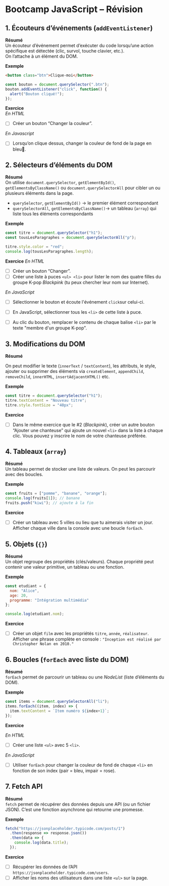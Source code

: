 # Bootcamp JavaScript – Révision

## 1. Écouteurs d’événements (`addEventListener`)

**Résumé**  
Un écouteur d’événement permet d’exécuter du code lorsqu’une action spécifique est détectée (clic, survol, touche clavier, etc.).  
On l’attache à un élément du DOM.

**Exemple**

```html
<button class="btn">Clique-moi</button>
```

```js
const bouton = document.querySelector(".btn");
bouton.addEventListener("click", function() {
  alert("Bouton cliqué!");
});
```

**Exercice**  
*En HTML*

- [ ] Créer un bouton “Changer la couleur”.

*En Javascript*

- [ ] Lorsqu’on clique dessus, changer la couleur de fond de la page en bleu🔵.



## 2. Sélecteurs d’éléments du DOM

**Résumé**  
On utilise `document.querySelector`, `getElementById()`, `getElementsByClassName()` ou `document.querySelectorAll` pour cibler un ou plusieurs éléments dans la page.  

- `querySelector`, `getElementById()` → le premier élément correspondant  
- `querySelectorAll`, `getElementsByClassName()`→ un tableau (`array`) qui liste tous les éléments correspondants  

**Exemple**
```js
const titre = document.querySelector("h1");
const tousLesParagraphes = document.querySelectorAll("p");

titre.style.color = "red";
console.log(tousLesParagraphes.length);
```

**Exercice**
*En HTML*

- [ ] Créer un bouton “Changer”.
- [ ] Créer une liste à puces `<ul> <li>` pour lister le nom des quatre filles du groupe K-pop *Blackpink* (tu peux chercher leur nom sur Internet).

*En JavaScript*

- [ ] Sélectionner le bouton et écoute l'événement `click`sur celui-ci.
- [ ] En JavaScript, sélectionner tous les `<li>` de cette liste à puce.
- [ ] Au clic du bouton, remplacer le contenu de chaque balise `<li>` par le texte "membre d'un groupe K-pop".



## 3. Modifications du DOM

**Résumé**  

On peut modifier le texte (`innerText` / `textContent`), les attributs, le style, ajouter ou supprimer des éléments via `createElement`, `appendChild`, `removeChild`, `innerHTML`, `insertAdjacentHTML()` etc. 

**Exemple**

```js
const titre = document.querySelector("h1");
titre.textContent = "Nouveau titre";
titre.style.fontSize = "40px";
```

**Exercice** 

- [ ] Dans le même exercice que le #2 (*Blackpink*), créer un autre bouton “Ajouter une chanteuse” qui ajoute un nouvel `<li>` dans la liste à chaque clic. Vous pouvez y inscrire le nom de votre chanteuse préférée.  


## 4. Tableaux (`array`)

**Résumé**  
Un tableau permet de stocker une liste de valeurs. On peut les parcourir avec des boucles.  

**Exemple**

```js
const fruits = ["pomme", "banane", "orange"];
console.log(fruits[1]); // banane
fruits.push("kiwi"); // ajoute à la fin
```

**Exercice**  

- [ ] Créer un tableau avec 5 villes ou lieu que tu aimerais visiter un jour. Afficher chaque ville dans la console avec une boucle `forEach`.  


## 5. Objets (`{}`)

**Résumé**  
Un objet regroupe des propriétés (clés/valeurs). Chaque propriété peut contenir une valeur primitive, un tableau ou une fonction.  

**Exemple**

```js
const etudiant = {
  nom: "Alice",
  age: 20,
  programme: "Intégration multimédia"
};

console.log(etudiant.nom);
```

**Exercice**  

- [ ] Créer un objet `film` avec les propriétés `titre`, `année`, `réalisateur`. Afficher une phrase complète en console :  `"Inception est réalisé par Christopher Nolan en 2010."`  

## 6. Boucles (`forEach` avec liste du DOM)

**Résumé**  
`forEach` permet de parcourir un tableau ou une *NodeList* (liste d’éléments du DOM).  

**Exemple**

```js
const items = document.querySelectorAll("li");
items.forEach((item, index) => {
  item.textContent = `Item numéro ${index+1}`;
});
```

**Exercice**  

*En HTML*

- [ ] Créer une liste `<ul>` avec 5 `<li>`. 

*En JavaScript*

- [ ] Utiliser `forEach` pour changer la couleur de fond de chaque `<li>` en fonction de son index (pair = bleu, impair = rose).  


## 7. Fetch API

**Résumé**  
`fetch` permet de récupérer des données depuis une API (ou un fichier JSON). C’est une fonction asynchrone qui retourne une promesse.  

**Exemple**
```js
fetch("https://jsonplaceholder.typicode.com/posts/1")
  .then(response => response.json())
  .then(data => {
    console.log(data.title);
  });
```

**Exercice**  

- [ ] Récupérer les données de l’API `https://jsonplaceholder.typicode.com/users`.
- [ ] Afficher les noms des utilisateurs dans une liste `<ul>` sur la page.  
